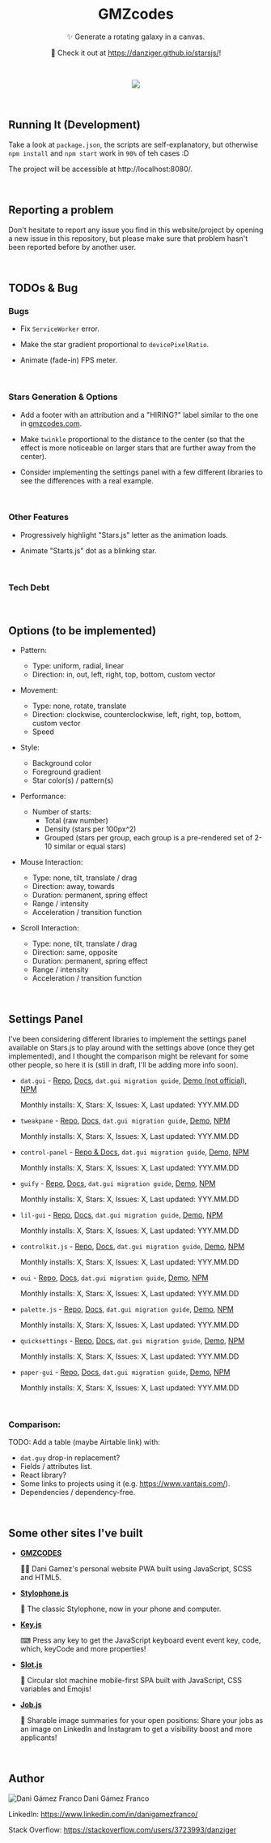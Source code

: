 <h1 align="center">GMZcodes</h1>

<p align="center">
    ✨ Generate a rotating galaxy in a canvas.
</p><p align="center">
    🚀 Check it out at <a href="https://danziger.github.io/starsjs/">https://danziger.github.io/starsjs/</a>!
</p>

<br />


<p align="center">
    <a href="https://danziger.github.io/starsjs/" target="_blank">
        <img src="./static/og-images/starsjs-banner-2.5x.png" />
    </a>
</p>

<br />


Running It (Development)
------------------------

Take a look at `package.json`, the scripts are self-explanatory, but otherwise `npm install` and `npm start` work in `90%` of teh cases :D

The project will be accessible at http://localhost:8080/.

<br />


Reporting a problem
-------------------

Don't hesitate to report any issue you find in this website/project by opening a new issue in this repository, but please make sure that problem hasn't been reported before by another user.

<br />


TODOs & Bug
-----------

### Bugs

- Fix `ServiceWorker` error.

- Make the star gradient proportional to `devicePixelRatio`.

- Animate (fade-in) FPS meter.

<br />


### Stars Generation & Options

- Add a footer with an attribution and a "HIRING?" label similar to the one in [gmzcodes.com](https://gmzcodes.com).

- Make `twinkle` proportional to the distance to the center (so that the effect is more noticeable on larger stars that are further away from the center).

- Consider implementing the settings panel with a few different libraries to see the differences with a real example.

<br />


### Other Features

- Progressively highlight "Stars.js" letter as the animation loads.

- Animate "Starts.js" dot as a blinking star.

<br />


### Tech Debt

<br />


Options (to be implemented)
---------------------------

- Pattern:
    - Type: uniform, radial, linear
    - Direction: in, out, left, right, top, bottom, custom vector

- Movement:
    - Type: none, rotate, translate
    - Direction: clockwise, counterclockwise, left, right, top, bottom, custom vector
    - Speed

- Style:
    - Background color
    - Foreground gradient
    - Star color(s) / pattern(s)

- Performance:
    - Number of starts:
        - Total (raw number)
        - Density (stars per 100px^2)
        - Grouped (stars per group, each group is a pre-rendered set of 2-10 similar or equal stars)

- Mouse Interaction:
    - Type: none, tilt, translate / drag
    - Direction: away, towards
    - Duration: permanent, spring effect
    - Range / intensity
    - Acceleration / transition function

- Scroll Interaction:
    - Type: none, tilt, translate / drag
    - Direction: same, opposite
    - Duration: permanent, spring effect
    - Range / intensity
    - Acceleration / transition function

<br />


Settings Panel
--------------

I've been considering different libraries to implement the settings panel available on Stars.js to play around with the settings above (once they get implemented), and I thought the comparison might be relevant for some other people, so here it is (still in draft, I'll be adding more info soon).

- `dat.gui` - [Repo](https://github.com/dataarts/dat.gui), [Docs](https://github.com/dataarts/dat.gui/blob/master/API.md), `dat.gui migration guide`, [Demo (not official)](https://sbcode.net/threejs/dat-gui/), [NPM](https://www.npmjs.com/package/dat.gui)

  Monthly installs: X, Stars: X, Issues: X, Last updated: YYY.MM.DD

- `tweakpane` - [Repo](https://github.com/cocopon/tweakpane), [Docs](https://tweakpane.github.io/docs/), `dat.gui migration guide`, [Demo](), [NPM]()

  Monthly installs: X, Stars: X, Issues: X, Last updated: YYY.MM.DD

- `control-panel` - [Repo & Docs](https://github.com/freeman-lab/control-panel?tab=readme-ov-file), `dat.gui migration guide`, [Demo](https://control-panel.surge.sh/), [NPM]()

  Monthly installs: X, Stars: X, Issues: X, Last updated: YYY.MM.DD

- `guify` - [Repo](https://github.com/colejd/guify), [Docs](), `dat.gui migration guide`, [Demo](), [NPM]()

  Monthly installs: X, Stars: X, Issues: X, Last updated: YYY.MM.DD

- `lil-gui` - [Repo](https://github.com/georgealways/lil-gui), [Docs](https://lil-gui.georgealways.com/), `dat.gui migration guide`, [Demo](https://lil-gui.georgealways.com/examples/basic/), [NPM]()

  Monthly installs: X, Stars: X, Issues: X, Last updated: YYY.MM.DD

- `controlkit.js` - [Repo](https://github.com/automat/controlkit.js), [Docs](), `dat.gui migration guide`, [Demo](), [NPM]()

  Monthly installs: X, Stars: X, Issues: X, Last updated: YYY.MM.DD

- `oui` - [Repo](https://github.com/wearekuva/oui), [Docs](), `dat.gui migration guide`, [Demo](), [NPM]()

  Monthly installs: X, Stars: X, Issues: X, Last updated: YYY.MM.DD

- `palette.js` - [Repo](https://github.com/lehni/palette.js), [Docs](), `dat.gui migration guide`, [Demo](), [NPM]()

  Monthly installs: X, Stars: X, Issues: X, Last updated: YYY.MM.DD

- `quicksettings` - [Repo](https://github.com/bit101/quicksettings), [Docs](), `dat.gui migration guide`, [Demo](), [NPM]()

  Monthly installs: X, Stars: X, Issues: X, Last updated: YYY.MM.DD

- `paper-gui` - [Repo](https://github.com/google/paper-gui), [Docs](), `dat.gui migration guide`, [Demo](), [NPM]()

  Monthly installs: X, Stars: X, Issues: X, Last updated: YYY.MM.DD

<br />


### Comparison:

TODO: Add a table (maybe Airtable link) with:

- `dat.guy` drop-in replacement?
- Fields / attributes list.
- React library?
- Some links to projects using it (e.g. https://www.vantajs.com/).
- Dependencies / dependency-free.

<br />


Some other sites I've built
---------------------------

- **[GMZCODES](https://gmzcodes.com/)**

  👨‍💻 Dani Gamez's personal website PWA built using JavaScript, SCSS and HTML5.

- **[Stylophone.js](https://danziger.github.io/stylophonejs/)**

  🎹 The classic Stylophone, now in your phone and computer.

- **[Key.js](https://keyjs.dev)**

  ⌨ Press any key to get the JavaScript keyboard event event key, code, which, keyCode and more properties!

- **[Slot.js](https://danziger.github.io/slotjs/)**

  🎰 Circular slot machine mobile-first SPA built with JavaScript, CSS variables and Emojis!

- **[Job.js](https://danziger.github.io/jobjs/)**

  💼 Sharable image summaries for your open positions: Share your jobs as an image on LinkedIn and Instagram to get a visibility boost and more applicants!

<br />


Author
------

<img
    src="https://s.gravatar.com/avatar/ff1de7f1a325c8005379a310949f7f23?s=128"
    alt="Dani Gámez Franco"
    align="left" />

Dani Gámez Franco

LinkedIn: https://www.linkedin.com/in/danigamezfranco/

Stack Overflow: https://stackoverflow.com/users/3723993/danziger
